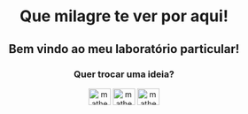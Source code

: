 <h1 align="center">Que milagre te ver por aqui!</h1>
<h2 align="center">Bem vindo ao meu laboratório particular!</h2>


<h3 align="center">Quer trocar uma ideia?</h3>
<p align="center">
  <a href="mailto:matheuslima20111997@gmail.com" target="blank"><img align="center" src="https://cdn.jsdelivr.net/npm/simple-icons@3.0.1/icons/mail-dot-ru.svg" alt="matheus" height="30" width="40" /></a>
  <a href="https://instagram.com/amatheuslp" target="blank"><img align="center" src="https://cdn.jsdelivr.net/npm/simple-icons@3.0.1/icons/instagram.svg" alt="matheus" height="30" width="40" /></a>
  <a href="https://wa.me/5588992424740" target="blank"><img align="center" src="https://cdn.jsdelivr.net/npm/simple-icons@3.0.1/icons/whatsapp.svg" alt="matheus" height="30" width="40" /></a>
</p>
